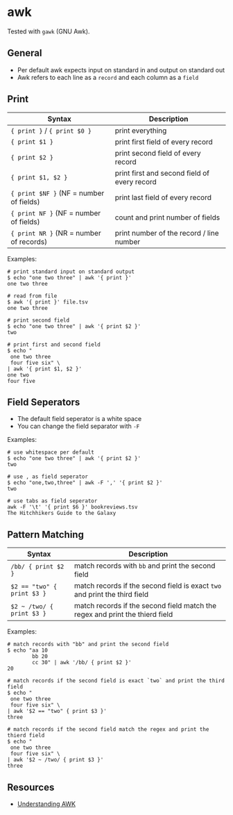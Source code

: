 # awk

Tested with `gawk` (GNU Awk).

## General

* Per default awk expects input on standard in and output on standard out
* Awk refers to each line as a `record` and each column as a `field`

## Print

| Syntax                                   | Description                                  |
| ---------------------------------------- | -------------------------------------------- |
| `{ print }` / `{ print $0 }`             | print everything                             |
| `{ print $1 }`                           | print first field of every record            |
| `{ print $2 }`                           | print second field of every record           |
| `{ print $1, $2 }`                       | print first and second field of every record |
| `{ print $NF }` (NF = number of fields)  | print last field of every record             |
| `{ print NF }` (NF = number of fields)   | count and print number of fields             |
| `{ print NR }` (NR = number of records)  | print number of the record / line number     |

Examples:

```shell
# print standard input on standard output
$ echo "one two three" | awk '{ print }'
one two three
```

```shell
# read from file
$ awk '{ print }' file.tsv
one two three
```

```shell
# print second field
$ echo "one two three" | awk '{ print $2 }'
two
```

```shell
# print first and second field
$ echo "
 one two three
 four five six" \
| awk '{ print $1, $2 }'
one two
four five
```

## Field Seperators

* The default field seperator is a white space
* You can change the field separator with `-F`

Examples:

```shell
# use whitespace per default
$ echo "one two three" | awk '{ print $2 }'
two
```

```shell
# use , as field seperator
$ echo "one,two,three" | awk -F ',' '{ print $2 }'
two
```

```shell
# use tabs as field seperator
awk -F '\t' '{ print $6 }' bookreviews.tsv
The Hitchhikers Guide to the Galaxy
```

## Pattern Matching

| Syntax                             | Description                                                                  |
| ---------------------------------- | ---------------------------------------------------------------------------- |
| `/bb/ { print $2 }`                | match records with `bb` and print the second field                           |
| `$2 == "two" { print $3 }`         | match records if the second field is exact `two` and print the third field   |
| `$2 ~ /two/ { print $3 }`          | match records if the second field match the regex and print the thierd field |

Examples:

```shell
# match records with "bb" and print the second field
$ echo "aa 10
        bb 20
        cc 30" | awk '/bb/ { print $2 }'
20
```

```shell
# match records if the second field is exact `two` and print the third field
$ echo "
 one two three
 four five six" \
| awk '$2 == "two" { print $3 }'    
three
```

```shell
# match records if the second field match the regex and print the thierd field
$ echo "
 one two three
 four five six" \
| awk '$2 ~ /two/ { print $3 }'
three
```

## Resources

* [Understanding AWK](https://earthly.dev/blog/awk-examples/)
